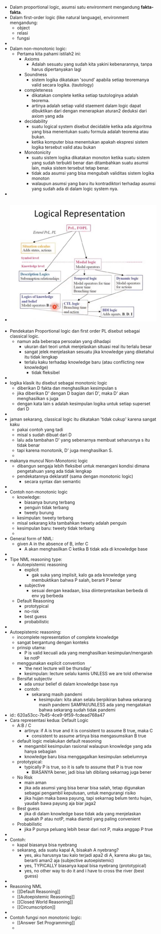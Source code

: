 - Dalam proportional logic, asumsi satu environment mengandung **fakta-fakta**.
- Dalam first-order logic (like natural language), environment mengandung:
	- object
	- relasi
	- fungsi
-
- Dalam non-monotonic logic:
	- Pertama kita pahami istilah2 ini:
		- Axioms
			- Adalah sesuatu yang sudah kita yakini kebenarannya, tanpa harus dipertanyakan lagi
		- Soundness
			- sistem logika dikatakan 'sound' apabila setiap teoremanya valid secara logika. (tautology)
		- completeness
			- dikatakan complete ketika setiap tautologinya adalah teorema.
			- artinya adalah setiap valid staement dalam logic dapat dibuktikan dari dengan menerapkan aturan2 deduksi dari axiom yang ada
		- decidability
			- suatu logical system disebut decidable ketika ada algoritma yang bisa menentukan suatu formula adalah teorema atau bukan.
			- ketika komputer bisa menentukan apakah ekspresi sistem logika tersebut valid atau bukan
		- Monotonicity
			- suatu sistem logika dikatakan monoton ketika suatu sistem yang sudah terbukti benar dan ditambahkan suatu asumsi lain, maka sistem tersebut tetap benar.
			- tidak ada asumsi yang bisa mengubah validitas sistem logika monoton
			- walaupun asumsi yang baru itu kontradiktori terhadap asumsi yang sudah ada di dalam logic system nya.
-
- ![image.png](../assets/image_1644842751984_0.png)
	-
- Pendekatan Proportional logic dan first order PL disebut sebagai classical logic.
	- namun ada beberapa persoalan yang dihadapi
		- ukuran dari teori untuk menjelaskan situasi real itu terlalu besar
		- sangat jelek menjelaskan sesuatu jika knowledge yang diketahui itu tidak lengkap
		- terlalu kaku terhadap knowledge baru (atau conflicting new knowledge)
			- tidak fleksibel
-
- logika klasik itu disebut sebagai monotonic logic
	- diberikan D fakta dan menghasilkan kesimpulan s
	- jika diberikan D' dengan D bagian dari D', maka D' akan menghasilkan s juga
	- dengan kata lain s adalah kesimpulan logika untuk setiap superset dari D
-
- jaman sekarang, classical logic itu dikatakan 'tidak cukup' karena sangat kaku
	- pakai contoh yang tadi
	- misal s sudah dibuat dari D
	- lalu ada tambahan D' yang sebenarnya membuat seharusnya s itu tidak benar
	- tapi karena monotonik, D' juga menghasilkan S.
	-
- makanya muncul Non-Monotonic logic
	- dibangun sengaja lebih fleksibel untuk menangani kondisi dimana pengetahuan yang ada tidak lengkap
	- pendekatannya deklaratif (sama dengan monotonic logic)
		- secara syntax dan semantic
-
- Contoh non-monotonic logic
	- knowledge:
		- biasanya burung terbang
		- penguin tidak terbang
		- tweety burung
	- kesimpulan: tweety terbang
	- misal sekarang kita tambahkan tweety adalah penguin
	- kesimpulan baru: tweety tidak terbang
	-
- General form of NML:
	- given A in the absence of B, infer C
		- A akan menghasilkan C ketika B tidak ada di knowledge base
-
- Tipe NML reasoning type:
	- Autoepistemic reasoning
		- explicit
			- gak suka yang implisit, kalo ga ada knowledge yang membuktikan bahwa P salah, berarti P benar
		- subjective
			- sesuai dengan keadaan, bisa diinterpretasikan berbeda di env yg berbeda
	- Default Reasoning
		- prototypical
		- no-risk
		- best guess
		- probabilistic
-
- Autoepistemic reasoning:
	- incomplete representation of complete knowledge
	- sangat bergantung dengan konteks
	- prinsip utama:
		- P is valid kecuali ada yang menghasilkan kesimpulan/mengarah ke notP
	- menggunakan explicit convention
		- 'the next lecture will be thursday'
		- kesimpulan: lecture selalu kamis UNLESS we are told otherwise
	- Bersifat subjectiv
		- ada unsur belief di dalam knowledge base nya
		- contoh:
			- sekarang masih pandemi
				- kesimpulan: kita akan selalu berpikiran bahwa sekarang masih pandemi SAMPAI/UNLESS ada yang mengatakan bahwa sekarang sudah tidak pandemi
- id:: 620a53cc-7b45-4ce9-9f59-fcdead768a47
- Cara representasi kedua: Default Logic
	- A:B / C
		- artinya: if A is true and it is consistent to assume B true, maka C
			- consistent to assume artinya bisa mengasumsikan B true
	- default logic melakukan default reasoning
		- mengambil kesimpulan rasional walaupun knowledge yang ada hanya sebagian
		- knowledge baru bisa menggagalkan kesimpulan sebelumnya
	- prototypical:
		- typically P is true, so it is safe to assume that P is true now
			- BIASANYA bener, jadi bisa lah dibilang sekarnag juga bener
	- No Risk
		- main aman
		- jika ada asumsi yang bisa benar bisa salah, tetap digunakan sebagai pengambil keputusan, untuk mengurangi risiko
		- jika hujan maka bawa payung, tapi sekarnag belum tentu hujan, yaudah bawa payung aja biar jaga2
	- Best guess
		- jika di dalam knowledge base tidak ada yang menjelaskan apakah P atau notP, maka diambil yang paling convenient
	- Probabilistic
		- jika P punya peluang lebih besar dari not P, maka anggap P true
-
- Contoh:
	- kapal biasanya bisa nyebrang
	- sekarang, ada suatu kapal A, bisakah A nyebrang?
		- yes, aku harusnya tau kalo terjadi apa2 di A, karena aku ga tau, berarti aman2 aja (subjective autoepistemic)
		- yes, TYPICALLY biasanya kapal bisa nyebrang (prototypical)
		- yes, no other way to do it and i have to cross the river (best guess)
-
- Reasoning NML
	- [[Default Reasoning]]
	- [[Autoepistemic Reasoning]]
	- [[Closed World Reasoning]]
	- [[Circumscription]]
-
- Contoh fungsi non monotonic logic:
	- [[Answer Set Programming]]
	-